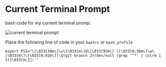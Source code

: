 # Current Terminal Prompt
bash code for my current terminal promp:

![current terminal prompt](https://i.imgur.com/rIM90zT.png "")


Place the following line of code in your  `bashrc` or `bash_profile`

``` export PS1="\[\033[36m\]\u\[\033[m\]@\[\033[92m\] \[\033[0;36m\]\w\[\033[m\]\[\033[0;92m\][\$(git branch 2>/dev/null |grep '^*' | colrm 1 2)]\033[m\]💯: "   ```
